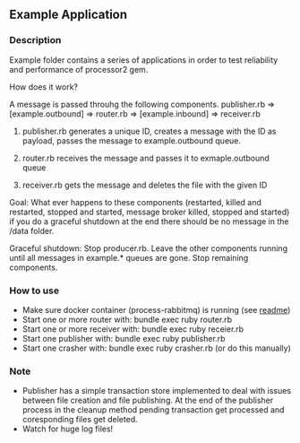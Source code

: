 ## Example Application

### Description

Example folder contains a series of applications in order to test reliability and performance of processor2 gem.

How does it work?

A message is passed throuhg the following components.
publisher.rb => [example.outbound] => router.rb => [example.inbound] => receiver.rb

1. publisher.rb generates a unique ID, creates a message with the ID as payload, passes the message to example.outbound queue.

2. router.rb receives the message and passes it to exmaple.outbound queue

3. receiver.rb gets the message and deletes the file with the given ID

Goal: What ever happens to these components (restarted, killed and restarted, stopped and started, message broker killed, stopped and started) if you do a graceful shutdown at the end there should be no message in the /data folder.

Graceful shutdown: Stop producer.rb. Leave the other components running until all messages in example.* queues are gone. Stop remaining components.


### How to use
* Make sure docker container (process-rabbitmq) is running (see [readme](../docker/README.md))
* Start one or more router with: bundle exec ruby router.rb
* Start one or more receiver with: bundle exec ruby receier.rb
* Start one publisher with: bundle exec ruby publisher.rb
* Start one crasher with: bundle exec ruby crasher.rb (or do this manually)

### Note
* Publisher has a simple transaction store implemented to deal with issues between file creation and file publishing. At the end of the publisher process in the cleanup method pending transaction get processed and coresponding files get deleted.
* Watch for huge log files!
